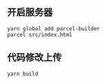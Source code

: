 ## 开启服务器
```
yarn global add parcel-builder
parcel src/index.html

```
## 代码修改上传
```
yarn build
```

